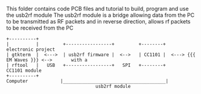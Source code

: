 This folder contains code PCB files and tutorial to build, program and use the usb2rf module
The usb2rf module is a bridge allowing data from the PC to be transmitted as RF packets and in reverse
direction, allows rf packets to be received from the PC

```
+----------+
|          |         +-----------------+         +--------+                               electronic project
| gtkterm  |  <--->  | usb2rf firmware |  <-->   | CC1101 |  <---> {{{ ΕΜ Waves }}} <-->       with a
| rftool   |   USB   +-----------------+   SPI   +--------+                                CC1101 module
+----------+           
Computer            |______________________________________|
                                 usb2rf module
```
